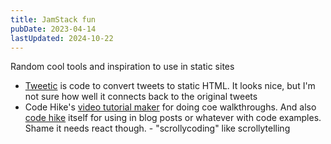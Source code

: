 ```yaml
---
title: JamStack fun
pubDate: 2023-04-14
lastUpdated: 2024-10-22
---
```


Random cool tools and inspiration to use in static sites

- [Tweetic](https://github.com/zernonia/tweetic) is code to convert tweets to static HTML. It looks nice, but I'm not sure how well it connects back to the original tweets
- Code Hike's [video tutorial maker](https://github.com/code-hike/video-tutorial-maker) for doing coe walkthroughs. And also [code hike](https://codehike.org/) itself for using in blog posts or whatever with code examples. Shame it needs react though. - "scrollycoding" like scrollytelling
